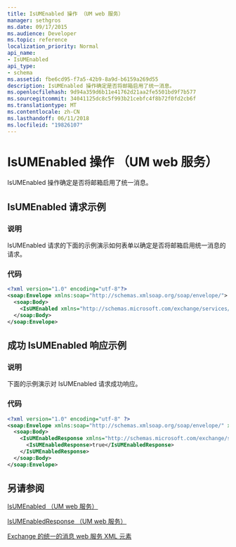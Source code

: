 ```yaml
---
title: IsUMEnabled 操作 （UM web 服务）
manager: sethgros
ms.date: 09/17/2015
ms.audience: Developer
ms.topic: reference
localization_priority: Normal
api_name:
- IsUMEnabled
api_type:
- schema
ms.assetid: fbe6cd95-f7a5-42b9-8a9d-b6159a269d55
description: IsUMEnabled 操作确定是否将邮箱启用了统一消息。
ms.openlocfilehash: 9d94a359d6b11e41762d21aa2fe5501bd9f7b577
ms.sourcegitcommit: 34041125dc8c5f993b21cebfc4f8b72f0fd2cb6f
ms.translationtype: MT
ms.contentlocale: zh-CN
ms.lasthandoff: 06/11/2018
ms.locfileid: "19826107"
---
```

# <a name="isumenabled-operation-um-web-service"></a>IsUMEnabled 操作 （UM web 服务）

IsUMEnabled 操作确定是否将邮箱启用了统一消息。
  
## <a name="isumenabled-request-example"></a>IsUMEnabled 请求示例

### <a name="description"></a>说明

IsUMEnabled 请求的下面的示例演示如何表单以确定是否将邮箱启用统一消息的请求。
  
### <a name="code"></a>代码

```XML
<?xml version="1.0" encoding="utf-8"?>
<soap:Envelope xmlns:soap="http://schemas.xmlsoap.org/soap/envelope/">
  <soap:Body>
    <IsUMEnabled xmlns="http://schemas.microsoft.com/exchange/services/2006/messages" />
  </soap:Body>
</soap:Envelope>
```

## <a name="successful-isumenabled-response-example"></a>成功 IsUMEnabled 响应示例

### <a name="description"></a>说明

下面的示例演示对 IsUMEnabled 请求成功响应。
  
### <a name="code"></a>代码

```XML
<?xml version="1.0" encoding="utf-8" ?>
<soap:Envelope xmlns:soap="http://schemas.xmlsoap.org/soap/envelope/" xmlns:xsi="http://www.w3.org/2001/XMLSchema-instance" xmlns:xsd="http://www.w3.org/2001/XMLSchema">
  <soap:Body>
    <IsUMEnabledResponse xmlns="http://schemas.microsoft.com/exchange/services/2006/messages">
      <IsUMEnabledResponse>true</IsUMEnabledResponse> 
    </IsUMEnabledResponse>
  </soap:Body>
</soap:Envelope>
```

## <a name="see-also"></a>另请参阅



[IsUMEnabled （UM web 服务）](isumenabled-um-web-service.md)
  
[IsUMEnabledResponse （UM web 服务）](isumenabledresponse-um-web-service.md)


[Exchange 的统一的消息 web 服务 XML 元素](unified-messaging-web-service-xml-elements-for-exchange.md)

